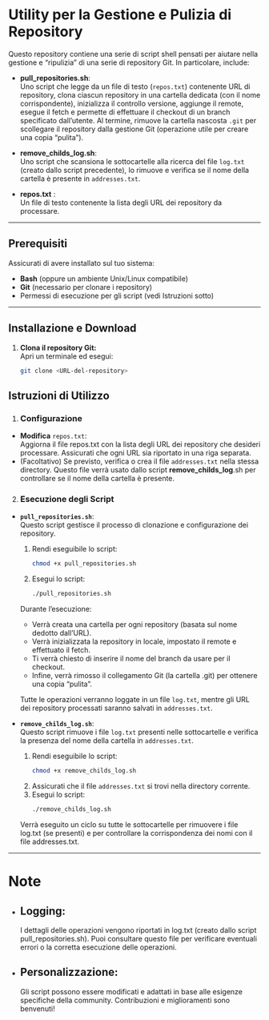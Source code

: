 # Utility per la Gestione e Pulizia di Repository

Questo repository contiene una serie di script shell pensati per aiutare nella gestione e “ripulizia” di una serie di repository Git. In particolare, include:

- **pull_repositories.sh**:<br>
  Uno script che legge da un file di testo (`repos.txt`) contenente URL di repository, clona ciascun repository in una cartella dedicata (con il nome corrispondente), inizializza il controllo versione, aggiunge il remote, esegue il fetch e permette di effettuare il checkout di un branch specificato dall’utente. Al termine, rimuove la cartella nascosta `.git` per scollegare il repository dalla gestione Git (operazione utile per creare una copia “pulita”).

- **remove_childs_log.sh**:<br>
  Uno script che scansiona le sottocartelle alla ricerca del file `log.txt` (creato dallo script precedente), lo rimuove e verifica se il nome della cartella è presente in `addresses.txt`.

- **repos.txt** :<br>
  Un file di testo contenente la lista degli URL dei repository da processare.

---

## Prerequisiti

Assicurati di avere installato sul tuo sistema:

- **Bash** (oppure un ambiente Unix/Linux compatibile)
- **Git** (necessario per clonare i repository)
- Permessi di esecuzione per gli script (vedi Istruzioni sotto)

---

## Installazione e Download

1. **Clona il repository Git:**  
   Apri un terminale ed esegui:
   ``` bash
   git clone <URL-del-repository>
    ```
## Istruzioni di Utilizzo
1. ### Configurazione
- **Modifica** `repos.txt`:<br>
   Aggiorna il file repos.txt con la lista degli URL dei repository che desideri processare. Assicurati che ogni URL sia riportato in una riga separata.
-  (Facoltativo) Se previsto, verifica o crea il file `addresses.txt` nella stessa directory. Questo file verrà usato dallo script **remove_childs_log**.sh per controllare se il nome della cartella è presente.

2. ### Esecuzione degli Script
- **`pull_repositories.sh`**:<br>
    Questo script gestisce il processo di clonazione e configurazione dei repository.

    1. Rendi eseguibile lo script:
        ``` bash
        chmod +x pull_repositories.sh
        ```
    2. Esegui lo script:
        ``` bash
        ./pull_repositories.sh
        ```
    Durante l’esecuzione:
    - Verrà creata una cartella per ogni repository (basata sul nome dedotto dall’URL).
    - Verrà inizializzata la repository in locale, impostato il remote e effettuato il fetch.
    - Ti verrà chiesto di inserire il nome del branch da usare per il checkout.
    - Infine, verrà rimosso il collegamento Git (la cartella .git) per ottenere una copia “pulita”.

    Tutte le operazioni verranno loggate in un file `log.txt`, mentre gli URL dei repository processati saranno salvati in `addresses.txt`.

- **`remove_childs_log.sh`**:<br>
    Questo script rimuove i file `log.txt` presenti nelle sottocartelle e verifica la presenza del nome della cartella in `addresses.txt`.
    1. Rendi eseguibile lo script:
        ``` bash
        chmod +x remove_childs_log.sh
        ```
    2. Assicurati che il file `addresses.txt` si trovi nella directory corrente.
    3. Esegui lo script:
        ``` bash
        ./remove_childs_log.sh
        ```
    Verrà eseguito un ciclo su tutte le sottocartelle per rimuovere i file log.txt (se presenti) e per controllare la corrispondenza dei nomi con il file addresses.txt.
---
# Note
- ## Logging:
    I dettagli delle operazioni vengono riportati in log.txt (creato dallo script pull_repositories.sh). Puoi consultare questo file per verificare eventuali errori o la corretta esecuzione delle operazioni.

- ## Personalizzazione:
    Gli script possono essere modificati e adattati in base alle esigenze specifiche della community. Contribuzioni e miglioramenti sono benvenuti!